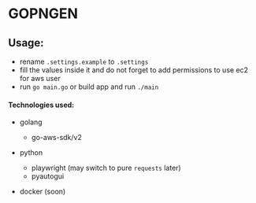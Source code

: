 # GOPNGEN

## Usage:
 - rename `.settings.example` to `.settings`
 - fill the values inside it and do not forget to add permissions to use ec2 for aws user
 - run `go main.go` or build app and run `./main`


#### Technologies used:
 - golang
   - go-aws-sdk/v2

 - python
   - playwright (may switch to pure `requests` later)
   - pyautogui
   
 - docker (soon)
